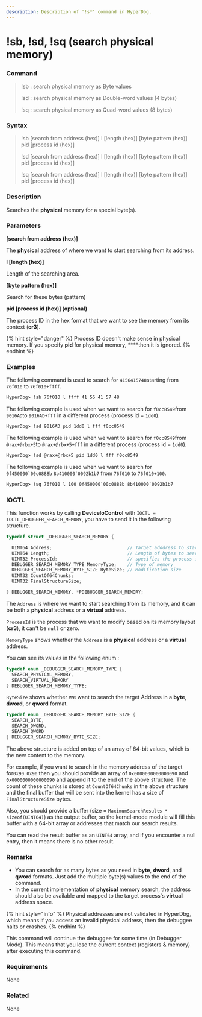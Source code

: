 ```yaml
---
description: Description of '!s*' command in HyperDbg.
---
```


# !sb, !sd, !sq \(search physical memory\)

### Command

> !sb : search physical memory as Byte values
>
> !sd : search physical memory as Double-word values \(4 bytes\)
>
> !sq : search physical memory as Quad-word values \(8 bytes\)

### Syntax

> !sb \[search from address \(hex\)\] l \[length \(hex\)\] \[byte pattern \(hex\)\] pid \[process id \(hex\)\]
>
> !sd \[search from address \(hex\)\] l \[length \(hex\)\] \[byte pattern \(hex\)\] pid \[process id \(hex\)\]
>
> !sq \[search from address \(hex\)\] l \[length \(hex\)\] \[byte pattern \(hex\)\] pid \[process id \(hex\)\]

### Description

Searches the **physical** memory for a special byte\(s\).

### Parameters

**\[search from address \(hex\)\]**

The **physical** address of where we want to start searching from its address.

**l \[length \(hex\)\]**

Length of the searching area.

**\[byte pattern \(hex\)\]**

Search for these bytes \(pattern\)

**pid \[process id \(hex\)\]  \(optional\)**

The process ID in the hex format that we want to see the memory from its context \(**cr3**\).

{% hint style="danger" %}
Process ID doesn't make sense in physical memory. If you specify **pid** for physical memory, ****then it is ignored.
{% endhint %}

### Examples

The following command is used to search for `4156415748`starting from `76f010` to `76f010+ffff`.

```diff
HyperDbg> !sb 76f010 l ffff 41 56 41 57 48 
```

The following example is used when we want to search for `f0cc8549`from `9016AD`to `9016AD+fff` in a different process \(process id = `1dd0`\).

```diff
HyperDbg> !sd 9016AD pid 1dd0 l fff f0cc8549 
```

The following example is used when we want to search for `f0cc8549`from `@rax+@rbx+5`to `@rax+@rbx+5+fff` in a different process \(process id = `1dd0`\).

```diff
HyperDbg> !sd @rax+@rbx+5 pid 1dd0 l fff f0cc8549 
```

The following example is used when we want to search for ``0f450000`00c0888b`` ``8b410000`0092b1b7`` from `76f010` to `76f010+100`.

```diff
HyperDbg> !sq 76f010 l 100 0f450000`00c0888b 8b410000`0092b1b7
```

### IOCTL

This function works by calling **DeviceIoControl** with `IOCTL = IOCTL_DEBUGGER_SEARCH_MEMORY`, you have to send it in the following structure.

```c
typedef struct _DEBUGGER_SEARCH_MEMORY {

  UINT64 Address;                            // Target adddress to start searching
  UINT64 Length;                             // Length of bytes to search
  UINT32 ProcessId;                          // specifies the process id
  DEBUGGER_SEARCH_MEMORY_TYPE MemoryType;    // Type of memory
  DEBUGGER_SEARCH_MEMORY_BYTE_SIZE ByteSize; // Modification size
  UINT32 CountOf64Chunks;
  UINT32 FinalStructureSize;

} DEBUGGER_SEARCH_MEMORY, *PDEBUGGER_SEARCH_MEMORY;
```

 The `Address` is where we want to start searching from its memory, and it can be both a **physical** address or a **virtual** address.

`ProcessId` is the process that we want to modify based on its memory layout \(**cr3**\), it can't be `null` or zero.

`MemoryType` shows whether the `Address` is a **physical** address or a **virtual** address.

You can see its values in the following enum :

```c
typedef enum _DEBUGGER_SEARCH_MEMORY_TYPE {
  SEARCH_PHYSICAL_MEMORY,
  SEARCH_VIRTUAL_MEMORY
} DEBUGGER_SEARCH_MEMORY_TYPE;
```

`ByteSize` shows whether we want to search the target Address in a **byte**, **dword**, or **qword** format. 

```c
typedef enum _DEBUGGER_SEARCH_MEMORY_BYTE_SIZE {
  SEARCH_BYTE,
  SEARCH_DWORD,
  SEARCH_QWORD
} DEBUGGER_SEARCH_MEMORY_BYTE_SIZE;
```

The above structure is added on top of an array of 64-bit values, which is the new content to the memory. 

For example, if you want to search in the memory address of  the target for`0x90 0x90` then you should provide an array of `0x0000000000000090` and `0x0000000000000090` and append it to the end of the above structure. The count of these chunks is stored at `CountOf64Chunks` in the above structure and the final buffer that will be sent into the kernel has a size of `FinalStructureSize` bytes. 

Also, you should provide a buffer \(size = `MaximumSearchResults * sizeof(UINT64)`\) as the output buffer, so the kernel-mode module will fill this buffer with a 64-bit array or addresses that match our search results.

You can read the result buffer as an `UINT64` array, and if you encounter a null entry, then it means there is no other result.

### **Remarks**

* You can search for as many bytes as you need in **byte**, **dword**, and **qword** formats. Just add the multiple byte\(s\) values to the end of the command. 
* In the current implementation of **physical** memory search, the address should also be available and mapped to the target process's **virtual** address space.

{% hint style="info" %}
Physical addresses are not validated in HyperDbg, which means if you access an invalid physical address, then the debuggee halts or crashes.
{% endhint %}

This command will continue the debuggee for some time \(in Debugger Mode\). This means that you lose the current context \(registers & memory\) after executing this command.

### Requirements

None

### Related

None

